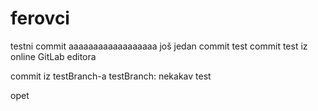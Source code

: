 ﻿# ferovci
testni commit
aaaaaaaaaaaaaaaaaa
još jedan commit test
commit test iz online GitLab editora

commit iz testBranch-a
testBranch: nekakav test

opet